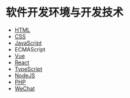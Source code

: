 # 软件开发环境与开发技术

- [HTML](./HTML/README.md)
- [CSS](./CSS/README.md)
- [JavaScript](./JavaScript/README.md)
- ECMAScript
- [Vue](./Vue/README.md)
- [React](./React/README.md)
- [TypeScript](./TypeScript/README.md)
- [NodeJS](./NodeJs/README.md)
- [PHP]()
- [WeChat](./WeChat/README.md)
